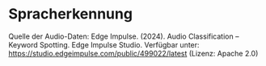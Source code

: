 # Spracherkennung

Quelle der Audio-Daten:
Edge Impulse. (2024). Audio Classification – Keyword Spotting. Edge Impulse Studio. Verfügbar unter: https://studio.edgeimpulse.com/public/499022/latest
(Lizenz: Apache 2.0)

